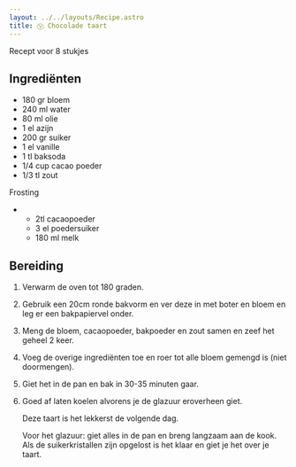 ```yaml
---
layout: ../../layouts/Recipe.astro
title: Ⓥ Chocolade taart
---
```



R﻿ecept voor 8 stukjes



## Ingrediënten

* 180 gr bloem
* 240 ml water
* 80 ml olie
* 1 el azijn
* 200 gr suiker
* 1 el vanille
* 1 tl baksoda
* 1/4 cup cacao poeder
* 1/3 tl zout

Frosting 

* * 2tl cacaopoeder
  * 3 el poedersuiker
  * 180 ml melk



## Bereiding

1. Verwarm de oven tot 180 graden.
2. Gebruik een 20cm ronde bakvorm en ver deze in met boter en bloem en leg er een bakpapiervel onder.
3. Meng de bloem, cacaopoeder, bakpoeder en zout samen en zeef het geheel 2 keer.
4. Voeg de overige ingrediënten toe en roer tot alle bloem gemengd is (niet doormengen).
5. Giet het in de pan en bak in 30-35 minuten gaar.
6. Goed af laten koelen alvorens je de glazuur eroverheen giet. 

   Deze taart is het lekkerst de volgende dag. 



   Voor het glazuur: giet alles in de pan en breng langzaam aan de kook. Als de suikerkristallen zijn opgelost is het klaar en giet je het over je taart.